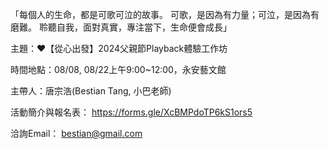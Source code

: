 「每個人的生命，都是可歌可泣的故事。
可歌，是因為有力量；可泣，是因為有磨難。
聆聽自我，面對真實，專注當下，生命便會成長」

主題：❤️‍【從心出發】2024父親節Playback體驗工作坊

時間地點：08/08, 08/22上午9:00~12:00，永安藝文館

主帶人：唐宗浩(Bestian Tang, 小巴老師)

活動簡介與報名表：
https://forms.gle/XcBMPdoTP6kS1ors5


洽詢Email：
bestian@gmail.com
